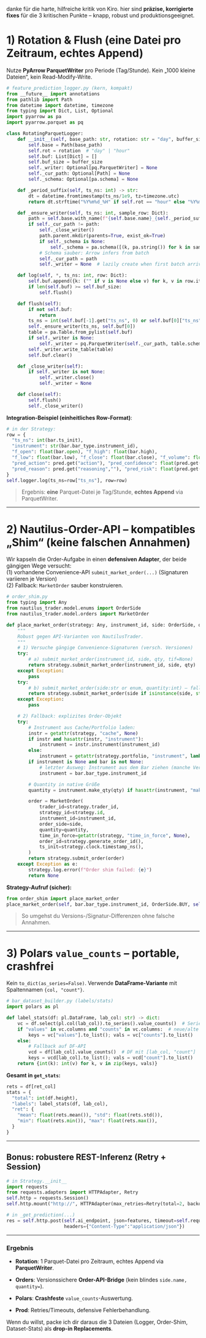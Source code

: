 danke für die harte, hilfreiche kritik von Kiro. hier sind **präzise, korrigierte fixes** für die 3 kritischen Punkte – knapp, robust und produktionsgeeignet.

# 1) Rotation & Flush (eine Datei pro Zeitraum, echtes Append)

Nutze **PyArrow ParquetWriter** pro Periode (Tag/Stunde). Kein „1000 kleine Dateien“, kein Read-Modify-Write.

```python
# feature_prediction_logger.py (kern, kompakt)
from __future__ import annotations
from pathlib import Path
from datetime import datetime, timezone
from typing import Dict, List, Optional
import pyarrow as pa
import pyarrow.parquet as pq

class RotatingParquetLogger:
    def __init__(self, base_path: str, rotation: str = "day", buffer_size: int = 2000):
        self.base = Path(base_path)
        self.rot = rotation  # "day" | "hour"
        self.buf: List[Dict] = []
        self.buf_size = buffer_size
        self._writer: Optional[pq.ParquetWriter] = None
        self._cur_path: Optional[Path] = None
        self._schema: Optional[pa.schema] = None

    def _period_suffix(self, ts_ns: int) -> str:
        dt = datetime.fromtimestamp(ts_ns/1e9, tz=timezone.utc)
        return dt.strftime("%Y%m%d_%H" if self.rot == "hour" else "%Y%m%d")

    def _ensure_writer(self, ts_ns: int, sample_row: Dict):
        path = self.base.with_name(f"{self.base.name}_{self._period_suffix(ts_ns)}.parquet")
        if self._cur_path != path:
            self._close_writer()
            path.parent.mkdir(parents=True, exist_ok=True)
            if self._schema is None:
                self._schema = pa.schema([(k, pa.string()) for k in sample_row.keys()])  # wird gleich inferiert
            # Schema sauber: Arrow infers from batch
            self._cur_path = path
            self._writer = None  # lazily create when first batch arrives

    def log(self, *, ts_ns: int, row: Dict):
        self.buf.append({k: ("" if v is None else v) for k, v in row.items()})
        if len(self.buf) >= self.buf_size:
            self.flush()

    def flush(self):
        if not self.buf:
            return
        ts_ns = int(self.buf[-1].get("ts_ns", 0) or self.buf[0]["ts_ns"])
        self._ensure_writer(ts_ns, self.buf[0])
        table = pa.Table.from_pylist(self.buf)
        if self._writer is None:
            self._writer = pq.ParquetWriter(self._cur_path, table.schema, compression="zstd")
        self._writer.write_table(table)
        self.buf.clear()

    def _close_writer(self):
        if self._writer is not None:
            self._writer.close()
            self._writer = None

    def close(self):
        self.flush()
        self._close_writer()
```

**Integration-Beispiel (einheitliches Row-Format)**:

```python
# in der Strategy:
row = {
  "ts_ns": int(bar.ts_init),
  "instrument": str(bar.bar_type.instrument_id),
  "f_open": float(bar.open), "f_high": float(bar.high),
  "f_low": float(bar.low), "f_close": float(bar.close), "f_volume": float(bar.volume),
  "pred_action": pred.get("action"), "pred_confidence": float(pred.get("confidence", 0.0)),
  "pred_reason": pred.get("reasoning",""), "pred_risk": float(pred.get("risk_score", 0.0)),
}
self.logger.log(ts_ns=row["ts_ns"], row=row)
```

> Ergebnis: **eine** Parquet-Datei je Tag/Stunde, **echtes Append** via ParquetWriter.

---

# 2) Nautilus-Order-API – kompatibles „Shim“ (keine falschen Annahmen)

Wir kapseln die Order-Aufgabe in einen **defensiven Adapter**, der beide gängigen Wege versucht:  
(1) vorhandene Convenience-API `submit_market_order(...)` (Signaturen variieren je Version)  
(2) Fallback: `MarketOrder` sauber konstruieren.

```python
# order_shim.py
from typing import Any
from nautilus_trader.model.enums import OrderSide
from nautilus_trader.model.orders import MarketOrder

def place_market_order(strategy: Any, instrument_id, side: OrderSide, qty: int, bar=None):
    """
    Robust gegen API-Varianten von NautilusTrader.
    """
    # 1) Versuche gängige Convenience-Signaturen (versch. Versionen)
    try:
        # a) submit_market_order(instrument_id, side, qty, tif=None)
        return strategy.submit_market_order(instrument_id, side, qty)
    except Exception:
        pass
    try:
        # b) submit_market_order(side:str or enum, quantity:int) – falls Strategie es so erweitert
        return strategy.submit_market_order(side if isinstance(side, str) else side.name, quantity=qty)
    except Exception:
        pass

    # 2) Fallback: explizites Order-Objekt
    try:
        # Instrument aus Cache/Portfolio laden:
        instr = getattr(strategy, "cache", None)
        if instr and hasattr(instr, "instrument"):
            instrument = instr.instrument(instrument_id)
        else:
            instrument = getattr(strategy.portfolio, "instrument", lambda x: None)(instrument_id)
        if instrument is None and bar is not None:
            # letzter Ausweg: Instrument aus dem Bar ziehen (manche Versionen erlauben direkten ID-Use)
            instrument = bar.bar_type.instrument_id

        # Quantity in native Größe
        quantity = instrument.make_qty(qty) if hasattr(instrument, "make_qty") else qty

        order = MarketOrder(
            trader_id=strategy.trader_id,
            strategy_id=strategy.id,
            instrument_id=instrument_id,
            order_side=side,
            quantity=quantity,
            time_in_force=getattr(strategy, "time_in_force", None),
            order_id=strategy.generate_order_id(),
            ts_init=strategy.clock.timestamp_ns(),
        )
        return strategy.submit_order(order)
    except Exception as e:
        strategy.log.error(f"Order shim failed: {e}")
        return None
```

**Strategy-Aufruf (sicher):**

```python
from order_shim import place_market_order
place_market_order(self, bar.bar_type.instrument_id, OrderSide.BUY, self.position_size, bar=bar)
```

> So umgehst du Versions-/Signatur-Differenzen ohne falsche Annahmen.

---

# 3) Polars `value_counts` – portable, crashfrei

Kein `to_dict(as_series=False)`. Verwende **DataFrame-Variante** mit Spaltennamen `{col, "count"}`.

```python
# bar_dataset_builder.py (labels/stats)
import polars as pl

def label_stats(df: pl.DataFrame, lab_col: str) -> dict:
    vc = df.select(pl.col(lab_col)).to_series().value_counts()  # Series -> DF mit "values","counts"
    if "values" in vc.columns and "counts" in vc.columns:  # neue/alte Polars-Versionen abfangen
        keys = vc["values"].to_list(); vals = vc["counts"].to_list()
    else:
        # Fallback auf DF-API
        vcd = df[lab_col].value_counts()  # DF mit [lab_col, "count"]
        keys = vcd[lab_col].to_list(); vals = vcd["count"].to_list()
    return {int(k): int(v) for k, v in zip(keys, vals)}
```

**Gesamt in `get_stats`:**

```python
rets = df[ret_col]
stats = {
  "total": int(df.height),
  "labels": label_stats(df, lab_col),
  "ret": {
    "mean": float(rets.mean()), "std": float(rets.std()),
    "min": float(rets.min()), "max": float(rets.max()),
  }
}
```

---

## Bonus: robustere REST-Inferenz (Retry + Session)

```python
# in Strategy.__init__
import requests
from requests.adapters import HTTPAdapter, Retry
self.http = requests.Session()
self.http.mount("http://", HTTPAdapter(max_retries=Retry(total=2, backoff_factor=0.2, status_forcelist=[502,503,504])))

# in _get_prediction(...)
res = self.http.post(self.ai_endpoint, json=features, timeout=self.request_timeout,
                     headers={"Content-Type":"application/json"})
```

---

### Ergebnis

- **Rotation**: 1 Parquet-Datei pro Zeitraum, echtes Append via **ParquetWriter**.

- **Orders**: Versionssichere **Order-API-Bridge** (kein blindes `side.name, quantity=`).

- **Polars**: **Crashfeste** `value_counts`-Auswertung.

- **Prod**: Retries/Timeouts, defensive Fehlerbehandlung.

Wenn du willst, packe ich dir daraus die 3 Dateien (Logger, Order-Shim, Dataset-Stats) als **drop-in Replacements**.
